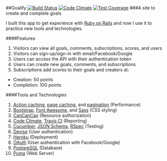##Goalify
[![Build Status](https://travis-ci.org/deeprog/goalify.svg?branch=master)](https://travis-ci.org/deeprog/goalify)
[![Code Climate](https://codeclimate.com/github/deeprog/goalify/badges/gpa.svg)](https://codeclimate.com/github/deeprog/goalify)
[![Test Coverage](https://codeclimate.com/github/deeprog/goalify/badges/coverage.svg)](https://codeclimate.com/github/deeprog/goalify/coverage)
###A site to create and complete goals

I built this app to get experience with [Ruby on Rails](http://rubyonrails.org/) and now I use it to practice new tools and technologies.

####Features

1. Visitors can view all goals, comments, subscriptions, scores, and users
2. Visitors can sign-up/sign-in with email/Facebook/Google
3. Users can access the API with their authentication token
4. Users can create new goals, comments, and subscriptions
5. Subscriptions add scores to their goals and creators at:
  * Creation: 50 points
  * Completion: 100 points

####Tools and Technologies

1. [Action caching](https://github.com/rails/actionpack-action_caching), [page caching](https://github.com/rails/actionpack-page_caching), and [pagination](https://github.com/amatsuda/kaminari) (Performance)
2. [Bootstrap](http://getbootstrap.com/), [Font Awesome](http://fortawesome.github.io/Font-Awesome/), and [Sass](http://sass-lang.com/) (CSS styling)
3. [CanCanCan](https://github.com/CanCanCommunity/cancancan) (Resource authorization)
4. [Code Climate](https://codeclimate.com/), [Travis CI](https://travis-ci.org/) (Reporting)
5. [Cucumber](https://cucumber.io/), [JSON Schema](http://json-schema.org/), [RSpec](http://rspec.info/) (Testing)
6. [Devise](https://github.com/plataformatec/devise) (User authentication)
7. [Heroku](https://www.heroku.com/) (Deployment)
9. [OAuth](http://oauth.net/) (User authentication with Facebook/Google)
10. [PostgreSQL](http://www.postgresql.org/) (Database)
11. [Puma](http://puma.io/) (Web Server)
